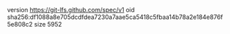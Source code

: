 version https://git-lfs.github.com/spec/v1
oid sha256:df1088a8e705dcdfdea7230a7aae5ca5418c5fbaa14b78a2e184e876f5e808c2
size 5952
